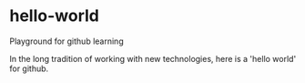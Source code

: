 # hello-world
Playground for github learning

In the long tradition of working with new technologies, here is a 'hello world' for github.
